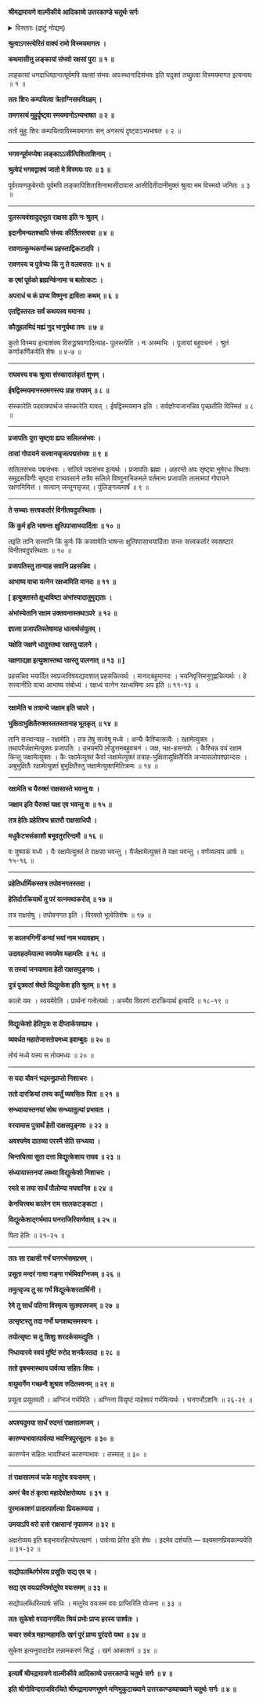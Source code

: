 **श्रीमद्रामायणे वाल्मीकीये आदिकाव्ये उत्तरकाण्डे चतुर्थः सर्गः**

<details><summary>विस्तारः (द्रष्टुं नोद्यम्)</summary>

अगस्त्य-मुखाल् लङ्कायां  
कुबेर-निवासात् पूर्वम् अपि  
राक्षस-स्थिति-श्रवण-विस्मितेन रामेण  
तं प्रति राक्षस-मूल-कथन-प्रार्थना ॥ १ ॥  
अगस्त्येन तं प्रति  
यक्ष-राक्षस-शब्द-प्रवृत्ति-निमित्त-कथन-पूर्वकं  
रक्षः-कुल--मूल-भूत--हेति-वंश-कथनारंभः ॥ २ ॥  
हेति-सुताद् विद्युत्-केशात् सुकेशोत्पत्तिः ॥ ३ ॥  
पार्वती-परमेश्वराभ्यां तस्मै वरदानम् ॥ ४ ॥
</details>


**श्रुत्वाऽगस्त्येरितं वाक्यं रामो विस्मयमागतः ।**

**कथमासीत्तु लङ्कायां संभवो रक्षसां पुरा ॥ १ ॥**

लङ्कायां धनदाधिष्ठानात्पूर्वमपि रक्षसां संभवः अपःस्थानादिसंभवः इति यदुक्तं तच्छ्रुत्वा विस्मयमागत इत्यन्वयः ॥ १ ॥

**ततः शिरः कम्पयित्वा त्रेताग्निसमविग्रहम् ।**

**तमगस्त्यं मुहुर्दृष्ट्वा स्मयमानोऽभ्यभाषत ॥ २ ॥**

ततो मुहुः शिरः कम्पयित्वाविस्मयमागतः सन् अगस्त्यं दृष्ट्वाऽभ्यभाषत ॥ २ ॥

****

**भगवन्पूर्वमप्येषा लङ्काऽऽसीत्पिशिताशिनाम् ।**

**श्रुत्वेदं भगवद्वाक्यं जातो मे विस्मयः परः ॥ ३ ॥**

पूर्वरावणकुबेरयोः पूर्वमपि लङ्कापिशिताशिनामासीदावास आसीदितीदानीमुक्तं श्रुत्वा मम विस्मयो जनितः ॥ ३ ॥

****

**पुलस्त्यवंशादुद्भूता राक्षसा इति नः श्रुतम् ।**

**इदानीमन्यतश्चापि संभवः कीर्तितस्त्वया ॥ ४ ॥**

**रावणात्कुम्भकर्णाच्च प्रहस्ताद्विकटादपि ।**

**रावणस्य च पुत्रेभ्यः किं नु ते वलवत्तराः ॥ ५ ॥**

**क एषां पूर्वको ब्रह्मन्किंनामा च बलोत्कटः ।**

**अपराधं च कं प्राप्य विष्णुना द्राविताः कथम् ॥ ६ ॥**

**एतद्विस्तरतः सर्वं कथयस्व ममानघ ।**

**कौतूहलमिदं मह्यं नुद भानुर्यथा तमः ॥ ७ ॥**

कुतो विस्मय इत्याशंक्य विरुद्धश्रवणादित्याह- पुलस्त्येति । नः अस्माभिः । पूजायां बहुवचनं । श्रुतं कर्णाकर्णिकयेति शेषः ॥ ४-७ ॥

****

**राघवस्य वचः श्रुत्वा संस्कारालंकृतं शुभम् ।**

**ईषद्विस्मयमानस्तमगस्त्यः प्राह राघवम् ॥ ८ ॥**

संस्कारेति पदवाक्यार्थज संस्कारेति यावत् । ईषद्विस्मयमान इति । सर्वज्ञोप्यजानन्निव पृच्छतीति विस्मितं ॥ ८ ॥

****

**प्रजापतिः पुरा सृष्ट्वा ह्यपः सलिलसंभवः ।**

**तासां गोपायने सत्त्वानसृजत्पद्मसंभवः ॥ ९ ॥**

सलिलसंभवः पद्मसंभवः । सलिले पद्मसंभव इत्यर्थः । प्रजापतिः ब्रह्मा । अहरन्ते अपः सृष्ट्वा भूमेरधः स्थिताः समुद्ररूपिणीः सृष्ट्वा रात्र्यवसाने तत्रैव सलिले विष्णुनाभिकमले वर्तमानः प्रजापतिः तासामपां गोपायने रक्षणनिमित्तं । सत्त्वान् जन्तूनसृजत् । पुंलिङ्गत्वमार्षं ॥ ९ ॥

****

**ते सच्चाः सत्त्वकर्तारं विनीतवदुपस्थिताः ।**

**किं कुर्म इति भाषन्तः क्षुत्पिपासाभयार्दिताः ॥ १० ॥**

तइति तानि सत्त्वानि किं कुर्मः किं करवामेति भाषन्तः क्षुत्पिपासाभयार्दिताः सन्तः सत्त्वकर्तारं स्वस्रष्टारं विनीतवदुपस्थिताः ॥ १० ॥

**प्रजापतिस्तु तान्याह सवानि प्रहसन्निव ।**

**आभाष्य वाचा यत्नेन रक्षध्वमिति मानदः ॥ ११ ॥**

**\[ इत्युक्तास्ते क्षुधाविष्टा अंभांस्यादातुमुद्यताः ।**

**अंभांस्येतानि रक्षाम उक्तवन्तस्तथाऽपरे ॥ १२ ॥**

**ज्ञात्वा प्रजापतिस्तेषामाह धात्वर्थसंयुतम् ।**

**यक्षेति जक्षणे धातुस्तथा रक्षस्तु पालने ।**

**यक्षणाद्यक्ष इत्युक्तस्तथा रक्षस्तु पालनात् ॥ १३ ॥ \]**

प्रहसन्निव भयार्दित स्वप्रजाविषयद्यावशात् प्रहसन्नित्यर्थः । मानदःबहुमानदः । भयनिवृत्तिमनुगृह्णन्नित्यर्थः । हे सत्त्वानीति वाचा आभाष्य संबोध्यं । रक्षध्वं यत्नेन रक्षध्वमिमा अप इति ॥ ११-१३ ॥

****

**रक्षामेति च तत्रान्ये जक्षाम इति चापरे ।**

**भुक्षिताभुक्षितैरुक्तस्ततस्तानाह भूतकृत् ॥ १४ ॥**

तानि सत्त्वान्याह – रक्षामेति । तत्र तेषु सत्त्वेषु मध्ये । अन्यैः कैश्चित्सत्वैः । रक्षामेत्युक्तः । तथापरैर्जक्षामेत्युक्तः प्रजापतिः । उभयमपि लोडुत्तमबहुवचनं । जक्ष, भक्ष-हसनयोः । कैश्चिन्न वयं रक्षाम किन्तु जक्षामेत्युक्तः । कैः रक्षामेत्युक्तं कैर्वा जक्षामेत्युक्तं तत्राह-भुक्षितासुक्षितैरिति अभ्यासलोपश्छान्दसः । अबुभुक्षितैः रक्षामेत्युक्तं बुभुक्षितैस्तु जक्षामेत्युक्तमितिक्रमः ॥ १४ ॥

****

**रक्षामेति च यैरुक्तं राक्षसास्ते भवन्तु वः ।**

**जक्षाम इति यैरुक्तं यक्षा एव भवन्तु वः ॥ १५ ॥**

**तत्र हेतिः प्रहेतिश्च भ्रातरौ राक्षसाधिपौ ।**

**मधुकैटभसंकाशौ बभूवतुररिन्दमौ ॥ १६ ॥**

वः युष्माकं मध्ये । यैः रक्षामेत्युक्तं ते राक्षसा भवन्तु । यैर्जक्षामेत्युक्तं ते यक्षा भवन्तु । वर्णव्यत्यय आर्षः ॥ १५-१६ ॥

****

**प्रहेतिर्धार्मिकस्तत्र तपोवनगतस्तदा ।**

**हेतिर्दारक्रियार्थे तु परं यत्नमथाकरोत् ॥ १७ ॥**

तत्र राक्षसेषु । तपोवनगत इति । विरक्तो भूत्वेतिशेषः ॥ १७ ॥

****

**स कालभगिनीं कन्यां भयां नाम भयावहाम् ।**

**उदावहदमेयात्मा स्वयमेव महामतिः ॥ १८ ॥**

**स तस्यां जनयामास हेती राक्षसपुङ्गवः ।**

**पुत्रं पुत्रवतां श्रेष्ठो विद्युत्केश इति श्रुतम् ॥ १९ ॥**

कालो यमः । स्वयमेवेति । प्रार्थनां गत्वेत्यर्थः । अस्यैव विवरणं दारक्रियार्थ इत्यादि ॥ १८-१९ ॥

****

**विद्युत्केशो हेतिपुत्रः स दीप्तार्कसमप्रभः ।**

**व्यवर्धत महातेजास्तोयमध्य इवाम्बुदः ॥ २० ॥**

तोयं मध्ये यस्य स तोयमध्यः ॥ २० ॥

****

**स यदा यौवनं भद्रमनुप्राप्तो निशाचरः ।**

**ततो दारक्रियां तस्य कर्तुं व्यवसितः पिता ॥ २१ ॥**

**सन्ध्यायास्तनयां सोथ सन्ध्यातुल्यां प्रभावतः ।**

**वरयामास पुत्रार्थं हेती राक्षसपुङ्गवः ॥ २२ ॥**

**अवश्यमेव दातव्या परस्मै सेति सन्ध्यया ।**

**चिन्तयित्वा सुता दत्ता विद्युत्केशाय राघव ॥ २३ ॥**

**संध्यायास्तनयां लब्ध्वा विद्युत्केशो निशाचरः ।**

**रमते स तया सार्धं पौलोम्या मघवानिव ॥ २४ ॥**

**केनचित्त्वथ कालेन राम सालकटङ्कटा ।**

**विद्युत्केशाद्गर्भमाप घनराजिरिवार्णवात् ॥ २५ ॥**

पिता हेतिः ॥ २१-२५ ॥

****

**ततः सा राक्षसी गर्भं घनगर्भसमप्रभम् ।**

**प्रसूता मन्दरं गत्वा गङ्गा गर्भमिवाग्निजम् ॥ २६ ॥**

**तमुत्सृज्य तु सा गर्भं विद्युत्केशरतार्थिनी ।**

**रेमे तु सार्धं पतिना विस्मृत्य सुतमात्मजम् ॥ २७ ॥**

**उत्सृष्टस्तु तदा गर्भो घनशब्दसमस्वनः ।**

**तयोत्सृष्टः स तु शिशुः शरदर्कसमद्युतिः ।**

**निधायास्ये स्वयं मुष्टिं रुरोद शनकैस्तदा ॥ २८ ॥**

**ततो वृषभमास्थाय पार्वत्या सहितः शिवः ।**

**वायुमार्गेण गच्छन्वै शुश्राव रुदितस्वनम् ॥ २९ ॥**

प्रसूता प्रसूतवती । अग्निजं गर्भमिति । अग्निना विसृष्टं माहेश्वरं गर्भमित्यर्थः । घनगर्भोऽशनिः ॥ २६-२९ ॥

****

**अपश्यदुमया सार्धं रुदन्तं राक्षसात्मजम् ।**

**कारुण्यभावात्पार्वत्या भवस्त्रिपुरसूदनः ॥ ३० ॥**

कारुण्येन सहितः भावश्चित्तं कारुण्यभावः । तस्मात् ॥ ३० ॥

****

**तं राक्षसात्मजं चक्रे मातुरेव वयःसमम् ।**

**अमरं चैव तं कृत्वा महादेवोक्षरोव्ययः ॥ ३१ ॥**

**पुरमाकाशगं प्रादात्पार्वत्याः प्रियकाम्यया ।**

**उमयाऽपि वरो दत्तो राक्षसानां नृपात्मज ॥ ३२ ॥**

अक्षरोव्यय इति षड्भावरहित्योपलक्षणं । पार्वत्या प्रेरित इति शेषः । इदमेव दर्शयति — वक्ष्यमाणप्रियकाम्ययेति ॥ ३१-३२ ॥

****

**सद्योपलब्धिर्गर्भस्य प्रसूतिः सद्य एव च ।**

**सद्य एव वयःप्राप्तिर्मातुरेव वयःसमम् ॥ ३३ ॥**

सद्योपलब्धिरित्यार्षः संधिः । मातुरेव वयःसमं वयः प्राप्तिरिति योजना ॥ ३३ ॥

**ततः सुकेशो वरदानगर्वितः श्रियं प्रभोः प्राप्य हरस्य पार्श्वतः ।**

**चचार सर्वत्र महान्महामतिः खगं पुरं प्राप्य पुरंदरो यथा ॥ ३४ ॥**

सुकेश इत्यनुवादादेव तन्नामकरणं सिद्धं । खगं आकाशगं ॥ ३४ ॥

****

**इत्यार्षे श्रीमद्रामायणे वाल्मीकीये आदिकाव्ये उत्तरकाण्डे चतुर्थः सर्गः ॥ ४ ॥**

**इति श्रीगोविन्दराजविरचिते श्रीमद्रामायणभूषणे मणिमुकुटाख्याने उत्तरकाण्डव्याख्याने चतुर्थः सर्गः ॥ ४ ॥**
